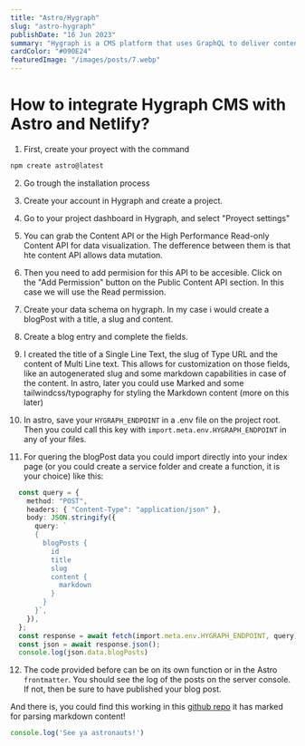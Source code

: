 ```yaml
---
title: "Astro/Hygraph"
slug: "astro-hygraph"
publishDate: "16 Jun 2023"
summary: "Hygraph is a CMS platform that uses GraphQL to deliver content from everywhere. The combination with Astro is a powerful one. In this guide, I will teach you how to implement the endpoint, query from Astro, and publish your website to Netlify, seamlessly integrating with Hygraph plugins"
cardColor: "#090E24"
featuredImage: "/images/posts/7.webp"
---
```

# How to integrate Hygraph CMS with Astro and Netlify?

1. First, create your proyect with the command
```bash
npm create astro@latest
```
2. Go trough the installation process

3. Create your account in Hygraph and create a project.

4. Go to your project dashboard in Hygraph, and select "Proyect settings"

5. You can grab the Content API or the High Performance Read-only Content API for data visualization. The defference between them is that hte content API allows data mutation.

6. Then you need to add permision for this API to be accesible. Click on the "Add Permission" button on the Public Content API section. In this case we will use the Read permission.

7. Create your data schema on hygraph. In my case i would create a blogPost with a title, a slug and content.

8. Create a blog entry and complete the fields. 

9. I created the title of a Single Line Text, the slug of Type URL and the content of Multi Line text. This allows for customization on those fields, like an autogenerated slug and some markdown capabilities in case of the content. In astro, later you could use Marked and some tailwindcss/typography for styling the Markdown content (more on this later)

10. In astro, save your `HYGRAPH_ENDPOINT` in a .env file on the project root. Then you could call this key with `import.meta.env.HYGRAPH_ENDPOINT` in any of your files.

11. For quering the blogPost data you could import directly into your index page (or you could create a service folder and create a function, it is your choice) like this:

```ts
  const query = {
    method: "POST",
    headers: { "Content-Type": "application/json" },
    body: JSON.stringify({
      query: `
      {
        blogPosts {
          id
          title
          slug
          content {
            markdown
          }
        }
      }`,
    }),
  };
  const response = await fetch(import.meta.env.HYGRAPH_ENDPOINT, query);
  const json = await response.json();
  console.log(json.data.blogPosts)
```

12. The code provided before can be on its own function or in the Astro `frontmatter`. You should see the log of the posts on the server console. If not, then be sure to have published your blog post.


And there is, you could find this working in this [github repo](https://github.com/camunoz2/example-astrowithhygraph) it has marked for parsing markdown content!

```js
console.log('See ya astronauts!')
```

